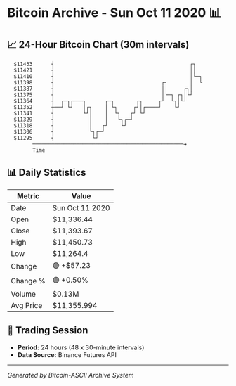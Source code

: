 # Bitcoin Archive - Sun Oct 11 2020 📊

## 📈 24-Hour Bitcoin Chart (30m intervals)

```
  $11433      ┤                                           ┌┐   
  $11421      ┤                                           ││   
  $11410      ┤                                           │└─┐ 
  $11398      ┤                                  ┌┐       │  └ 
  $11387      ┤                                  ││     ┌┐│    
  $11375      ┤                                  │└─┐ ┌┐│└┘    
  $11364      ┤  ┌─┐┌───┐      ┌─┐       ┌┐     ┌┘  └┐│└┘      
  $11352      ┼──┘ └┘   │┌┐    │ └┐     ┌┘│┌────┘    └┘        
  $11341      ┤         └┘│    │  └┐   ┌┘ └┘                   
  $11329      ┤           │    │   └┐┌─┘                       
  $11318      ┤           │   ┌┘    └┘                         
  $11306      ┤           └┐┌─┘                                
  $11295      ┤            └┘                                  
        ────────────────────────────────────────────────→
        Time
```

## 📊 Daily Statistics

| Metric | Value |
|--------|-------|
| Date | Sun Oct 11 2020 |
| Open | $11,336.44 |
| Close | $11,393.67 |
| High | $11,450.73 |
| Low | $11,264.4 |
| Change | 🟢 +$57.23 |
| Change % | 🟢 +0.50% |
| Volume | $0.13M |
| Avg Price | $11,355.994 |

## 📅 Trading Session

- **Period:** 24 hours (48 x 30-minute intervals)
- **Data Source:** Binance Futures API

---
*Generated by Bitcoin-ASCII Archive System*
